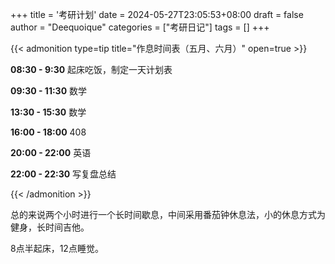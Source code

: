 +++
title = '考研计划'
date = 2024-05-27T23:05:53+08:00
draft = false
author = "Deequoique"
categories = ["考研日记"]
tags = []
+++

{{< admonition type=tip title="作息时间表（五月、六月）" open=true >}}

**08:30 - 9:30** 起床吃饭，制定一天计划表

**09:30 - 11:30** 数学

**13:30 - 15:30** 数学

**16:00 - 18:00** 408

**20:00 - 22:00** 英语

**22:00 - 22:30** 写复盘总结

{{< /admonition >}}

总的来说两个小时进行一个长时间歇息，中间采用番茄钟休息法，小的休息方式为健身，长时间吉他。

8点半起床，12点睡觉。